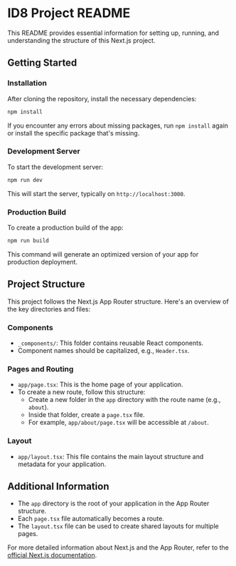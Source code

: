 # ID8 Project README

This README provides essential information for setting up, running, and understanding the structure of this Next.js project.

## Getting Started

### Installation

After cloning the repository, install the necessary dependencies:

```bash
npm install
```

If you encounter any errors about missing packages, run `npm install` again or install the specific package that's missing.

### Development Server

To start the development server:

```bash
npm run dev
```

This will start the server, typically on `http://localhost:3000`.

### Production Build

To create a production build of the app:

```bash
npm run build
```

This command will generate an optimized version of your app for production deployment.

## Project Structure

This project follows the Next.js App Router structure. Here's an overview of the key directories and files:

### Components

- `_components/`: This folder contains reusable React components.
- Component names should be capitalized, e.g., `Header.tsx`.

### Pages and Routing

- `app/page.tsx`: This is the home page of your application.
- To create a new route, follow this structure:
  - Create a new folder in the `app` directory with the route name (e.g., `about`).
  - Inside that folder, create a `page.tsx` file.
  - For example, `app/about/page.tsx` will be accessible at `/about`.

### Layout

- `app/layout.tsx`: This file contains the main layout structure and metadata for your application.

## Additional Information

- The `app` directory is the root of your application in the App Router structure.
- Each `page.tsx` file automatically becomes a route.
- The `layout.tsx` file can be used to create shared layouts for multiple pages.

For more detailed information about Next.js and the App Router, refer to the [official Next.js documentation](https://nextjs.org/docs).

